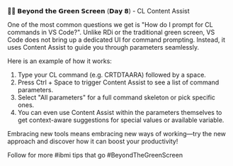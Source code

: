 👨‍💻 𝗕𝗲𝘆𝗼𝗻𝗱 𝘁𝗵𝗲 𝗚𝗿𝗲𝗲𝗻 𝗦𝗰𝗿𝗲𝗲𝗻 (𝗗𝗮𝘆 𝟴) - CL Content Assist

One of the most common questions we get is "How do I prompt for CL commands in VS Code?". Unlike RDi or the traditional green screen, VS Code does not bring up a dedicated UI for command prompting. Instead, it uses Content Assist to guide you through parameters seamlessly.

Here is an example of how it works:
1. Type your CL command (e.g. CRTDTAARA) followed by a space.
2. Press Ctrl + Space to trigger Content Assist to see a list of command parameters.
3. Select "All parameters" for a full command skeleton or pick specific ones.
4. You can even use Content Assist within the parameters themselves to get context-aware suggestions for special values or available variable.

Embracing new tools means embracing new ways of working—try the new approach and discover how it can boost your productivity!

Follow for more #ibmi tips that go #BeyondTheGreenScreen